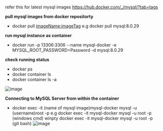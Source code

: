 refer this for latest mysql images https://hub.docker.com/_/mysql/?tab=tags

**pull mysql images from docker repositorty**
- docker pull <imageName:imageTag>
e.g docker pull mysql:8.0.29

**run mysql instance as container**
- docker run -p 13306:3306 --name mysql-docker -e MYSQL_ROOT_PASSWORD=Password -d mysql:8.0.29

**check running status**
- docker ps
- docker container ls
- docker container ls -a

 ![image](https://user-images.githubusercontent.com/44174633/174786919-b13e6474-6c91-4f59-9847-181ecefaa519.png)
 
 **Connecting to MySQL Server from within the container**
 - docker exec -it (name of mysql image)mysql-docker mysql -u (username)root -p
 e.g docker exec -it mysql-docker mysql -u root -p (windows cmd)
 winpty docker exec -it mysql-docker mysql -u root -p (git bash)
 ![image](https://user-images.githubusercontent.com/44174633/174787846-00d478ec-b7f6-4ab5-afd0-b814e36f182b.png)


